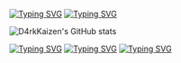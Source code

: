 <a href="https://git.io/typing-svg"><img src="https://readme-typing-svg.herokuapp.com?font=Fira+Code&weight=500&pause=1000&color=F60000&repeat=false&random=false&width=150&lines=D4rkKaizen+%7C+" alt="Typing SVG" /></a> <a href="https://git.io/typing-svg"><img src="https://readme-typing-svg.herokuapp.com?font=Fira+Code&weight=500&pause=1000&color=00F6F3&random=true&lines=Change+to+better!" alt="Typing SVG" /></a>

![D4rkKaizen's GitHub stats](https://github-readme-stats.vercel.app/api?username=D4rkKaizen&theme=tokyonight_icons=true)

<a href="https://git.io/typing-svg"><img src="https://readme-typing-svg.demolab.com?font=Fira+Code&weight=200&size=15&pause=1000&repeat=false&random=false&width=750&lines=%22Everyday+is+an+opportunity+to+improve%2C+even+it+is+only+by+1%25.+" alt="Typing SVG" /></a>
<a href="https://git.io/typing-svg"><img src="https://readme-typing-svg.demolab.com?font=Fira+Code&weight=200&size=15&pause=1000&repeat=false&random=false&width=750&lines=It's+not+about+being+invincible%2C+It's+about+being+unstoppable%22+" alt="Typing SVG" /></a>
<a href="https://git.io/typing-svg"><img src="https://readme-typing-svg.demolab.com?font=Fira+Code&weight=200&size=15&pause=1000&repeat=false&random=false&width=750&lines=%C2%A9+Kaizen+-+Japanese+wisdom" alt="Typing SVG" /></a>
